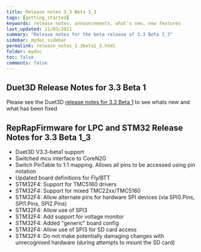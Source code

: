 ```yaml
---
title: Release notes 3.3 Beta 1_3
tags: [getting_started]
keywords: release notes, announcements, what's new, new features
last_updated: 11/03/2021
summary: "Release notes for the beta release of 3.3 Beta 1_3"
sidebar: mydoc_sidebar
permalink: release_notes_3.3beta1_3.html
folder: mydoc
toc: false
comments: false
---
```


## Duet3D Release Notes for 3.3 Beta 1

Please see the Duet3D [release notes for 3.3 Beta 1](https://github.com/Duet3D/RepRapFirmware/wiki/Changelog-RRF-3.x-Beta-&-RC#reprapfirmware-33beta1) to see whats new and what has been fixed

## RepRapFirmware for LPC and STM32 Release Notes for 3.3 Beta 1_3

- Duet3D V3.3-beta1 support
- Switched mcu interface to CoreN2G
- Switch PinTable to 1:1 mapping. Allows all pins to be accessed using pin notation
- Updated board definitions for Fly/BTT
- STM32F4: Support for TMC5160 drivers
- STM32F4: Support for mixed TMC22xx/TMC5160
- STM32F4: Allow alternate pins for hardware SPI devices (via SPI0.Pins, SPI1.Pins, SPI2.Pins)
- STM32F4: Allow use of SPI3
- STM32F4: Add support for voltage monitor
- STM32F4: Added "generic" board config
- STM32F4: Allow use of SPI3 for SD card access
- STM32F4: Do not make potentially damaging changes with unrecognised hardware (during attempts to mount the SD card)
